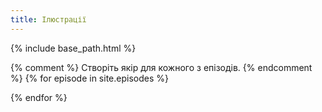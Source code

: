 ```yaml
---
title: Ілюстрації
---
```


{% include base_path.html %}

<script>
  window.onload = function() {
    var lesson_episodes = [
    {% for episode in site.episodes %}
    "{{ episode.url }}"{% unless forloop.last %},{% endunless %}
    {% endfor %}
    ];

    var xmlHttp = [];  /* Required since we are going to query every episode. */
    for (i=0; i < lesson_episodes.length; i++) {

      xmlHttp[i] = new XMLHttpRequest();
      xmlHttp[i].episode = lesson_episodes[i];  /* To enable use this later. */
      xmlHttp[i].onreadystatechange = function() {

        if (this.readyState == 4 && this.status == 200) {
          var parser = new DOMParser();
          var htmlDoc = parser.parseFromString(this.responseText,"text/html");
          var htmlDocArticle = htmlDoc.getElementsByTagName("article")[0];

          var article_here = document.getElementById(this.episode);
          var images = htmlDocArticle.getElementsByTagName("img");

          if (images.length > 0) {
            var h1text = htmlDocArticle.getElementsByTagName("h1")[0].innerHTML;

            var htitle = document.createElement('h2');
            htitle.innerHTML = h1text;
            article_here.appendChild(htitle);

            var image_num = 0;
            for (let image of images) {
              image_num++;

              var title = document.createElement('p');
              title.innerHTML = "<strong>Figure " + image_num + ".</strong> " + image.alt;
              article_here.appendChild(title);

              article_here.appendChild(image.cloneNode(false));

              if (image_num < images.length) {
                var hr = document.createElement('hr');
                article_here.appendChild(hr);
              }
            }
          }
        }
      }
      episode_url = "{{ relative_root_path }}" + lesson_episodes[i];
      xmlHttp[i].open("GET", episode_url);
      xmlHttp[i].send(null);
    }
  }
</script>
{% comment %}
Створіть якір для кожного з епізодів.
{% endcomment %}
{% for episode in site.episodes %}
<article id="{{ episode.url }}" class="figures"></article>
{% endfor %}

